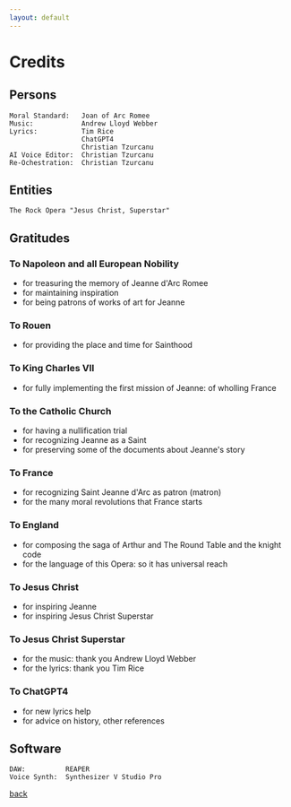 ```yaml
---
layout: default
---
```


# Credits

## Persons
```
Moral Standard:   Joan of Arc Romee
Music:            Andrew Lloyd Webber 
Lyrics:           Tim Rice
                  ChatGPT4
                  Christian Tzurcanu
AI Voice Editor:  Christian Tzurcanu
Re-Ochestration:  Christian Tzurcanu
```

## Entities

```
The Rock Opera "Jesus Christ, Superstar"
```

## Gratitudes

### To Napoleon and all European Nobility
- for treasuring the memory of Jeanne d'Arc Romee
- for maintaining inspiration
- for being patrons of works of art for Jeanne

### To Rouen
- for providing the place and time for Sainthood

### To King Charles VII
- for fully implementing the first mission of Jeanne: of wholling France

### To the Catholic Church
- for having a nullification trial
- for recognizing Jeanne as a Saint
- for preserving some of the documents about Jeanne's story

### To France
- for recognizing Saint Jeanne d'Arc as patron (matron)
- for the many moral revolutions that France starts

### To England
- for composing the saga of Arthur and The Round Table and the knight code
- for the language of this Opera: so it has universal reach

### To Jesus Christ
- for inspiring Jeanne
- for inspiring Jesus Christ Superstar

### To Jesus Christ Superstar
- for the music: thank you Andrew Lloyd Webber
- for the lyrics: thank you Tim Rice

### To ChatGPT4
- for new lyrics help
- for advice on history, other references

## Software

```
DAW:          REAPER
Voice Synth:  Synthesizer V Studio Pro
```

[back](./)
